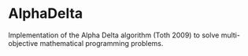 # AlphaDelta
Implementation of the Alpha Delta algorithm (Toth 2009) to solve multi-objective mathematical programming problems.

